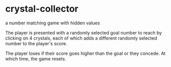 # crystal-collector
a number matching game with hidden values

The player is presented with a randomly selected goal number to reach by clicking on 4 crystals, each of which adds a different randomly selected number to the player's score.

The player loses if their score goes higher than the goal or they concede. At which time, the game resets.
